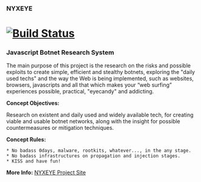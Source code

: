 ### NYXEYE

[![Build Status](https://travis-ci.org/undertuga/nyxeye.svg?branch=v1.0)](https://travis-ci.org/undertuga/nyxeye)
======
### Javascript Botnet Research System


The main purpose of this project is the research on the risks and possible exploits to create simple, efficient and stealthy botnets, exploring the "daily used techs" and the way the Web is being implemented, such as websites, browsers, javascripts and all that which makes your “web surfing” experiences possible, practical, "eyecandy" and addicting.


**Concept Objectives:**

Research on existent and daily used and widely available tech, for creating viable and usable botnet networks, along with the insight for possible countermeasures or mitigation techniques.


**Concept Rules:**

	* No badass 0days, malware, rootkits, whatever..., in the any stage.
	* No badass infrastructures on propagation and injection stages.
	* KISS and have fun!


**More Info:** [NYXEYE Project Site](https://undertuga.github.io/nyxeye/)
